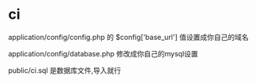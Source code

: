 # ci
application/config/config.php 的 $config['base_url'] 值设置成你自己的域名

application/config/database.php 修改成你自己的mysql设置

public/ci.sql 是数据库文件,导入就行